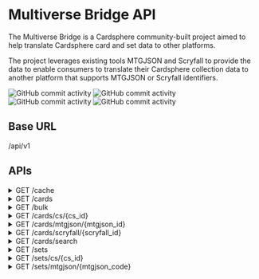 # Multiverse Bridge API
The Multiverse Bridge is a Cardsphere community-built project aimed to help translate Cardsphere card and set data to other platforms.

The project leverages existing tools MTGJSON and Scryfall to provide the data to enable consumers to translate their Cardsphere collection data to another platform that supports MTGJSON or Scryfall identifiers.

![GitHub commit activity](https://img.shields.io/github/commit-activity/m/pauperbattlebox/mvb-api) ![GitHub commit activity](https://img.shields.io/github/contributors/pauperbattlebox/mvb-api) ![GitHub commit activity](https://img.shields.io/github/license/pauperbattlebox/mvb-api) ![GitHub commit activity](https://img.shields.io/github/workflow/status/pauperbattlebox/mvb-api/Python%20application) 
## Base URL
/api/v1

## APIs

<details>
  <summary>GET /cache</summary>
  
  Returns information about the current state of the cache. Card and pricing data is cached and refreshed once per day. 
  
  ```
  {
    "last_updated": "2022-01-22 12:34"
  }
  ```
</details>

<details>
  <summary>GET /cards</summary>
  
  Returns the IDs for all cards in the database as well as the current state of the cache. (~13 MB)
  
  ```
  {
    "last_updated": "2022-01-22 12:34",
    "cards": [
      {
        "cs_id": 1,
        "mtgjson_id": 1,
        "scryfall_id": 1
      },
      ...
    ]
  }
  ```
</details>

<details>
  <summary>GET /bulk</summary>
  
  Returns the IDs for all cards in the database as well as the is_foil flag and latest price. (~17 MB)
  
  ```
  [
    {
        "cs_id": 20522,
        "mtgjson_id": "9cb62c63-8fba-51a5-a8c6-aa788c13d6a5",
        "scryfall_id": "31740fe9-27d2-416e-93de-509ac1a7b7cd",
        "is_foil": true,
        "price": 0.31
    },
    ...
  ]
  ```
</details>

<details>
  <summary>GET /cards/cs/{cs_id}</summary>

  Returns the Cardsphere card details specified by the cs_id.

  `includeRelatedPrintings` (bool, optional) - Query parameter to include the other printings of the specified card.

  ```
  {
    "cs_id": 1,
    "url": "/cards/1",
    "name": "Abundance",
    "edition": "10th Edition",
    "is_foil": true,
    "mtgjson_id": "1669af17-d287-5094-b005-4b143441442f",
    "scryfall_id": "46184f97-d5c9-4a98-9fd9-e19057ce9b7e",
    "collector_number": "249",
    "mtgjson_code": "10E",
    "prices": {
      "price": 120.9,
      "updated": "2022-01-17 02:05"
    },
    "related_printings": [
      {
        "cs_id": 2,
        "url": "/cards/2",
        "name": "Abundance",
        "edition": "10th Edition",
        "is_foil": false,
        "mtgjson_id": "1669af17-d287-5094-b005-4b143441442f",
        "scryfall_id": "46184f97-d5c9-4a98-9fd9-e19057ce9b7e",
        "collector_number": "249",
        "mtgjson_code": "10E",
        "prices": {
          "price": 5.53,
          "updated": "2022-01-17 02:05"
        }
      },
      {
        "cs_id": 50776,
        "url": "/cards/50776",
        "name": "Abundance",
        "edition": "Commander 2017",
        "is_foil": false,
        "mtgjson_id": "7e89befa-00f2-5326-a98d-70c5a54f0bea",
        "scryfall_id": "7f3fff7e-f34d-4a99-a805-bd66c4e9f0cb",
        "collector_number": "145",
        "mtgjson_code": "C17",
        "prices": {
          "price": 3.07,
          "updated": "2022-01-17 02:05"
        }
      },
      ...
    ]
  }
  ```
</details>

<details>
  <summary>GET /cards/mtgjson/{mtgjson_id}</summary>

  Returns the Cardsphere card details specified by the MTGJSON Id.

  ```
  {
    "cs_id": 2,
    "url": "/cards/2",
    "name": "Abundance",
    "edition": "10th Edition",
    "is_foil": false,
    "mtgjson_id": "1669af17-d287-5094-b005-4b143441442f",
    "scryfall_id": "46184f97-d5c9-4a98-9fd9-e19057ce9b7e",
    "collector_number": "249",
    "mtgjson_code": "10E",
    "prices": {
      "price": 5.53,
      "updated": "2022-01-17 02:05"
    }
  }
  ```
</details>

<details>
  <summary>GET /cards/scryfall/{scryfall_id}</summary>

  Returns the Cardsphere card details specified by the Scryfall Id.

  ```
  {
    "cs_id": 2,
    "url": "/cards/2",
    "name": "Abundance",
    "edition": "10th Edition",
    "is_foil": false,
    "mtgjson_id": "1669af17-d287-5094-b005-4b143441442f",
    "scryfall_id": "46184f97-d5c9-4a98-9fd9-e19057ce9b7e",
    "collector_number": "249",
    "mtgjson_code": "10E",
    "prices": {
      "price": 5.53,
      "updated": "2022-01-17 02:05"
    }
  }
  ```
</details>

<details>
  <summary>GET /cards/search</summary>

  Returns the Cardsphere card details of the cards that best match the provided query parameters.

  `name` (string, optional) - Query parameter to include search by card name. Allows partial matching.  
  `edition` (string, optional) - Query parameter to include search by card edition. Exact matching only.  
  `is_foil` (bool, optional) - Query parameter to include search by foil indicator. If true, only foil and etched foil results will be returned. If false, only nonfoil results will be returned. All finishes will be returned if the parameter is not provided.  
  `mtgjson_code` (string, optional) - Query parameter to include search by MTGJSON set code. Exact matching only.  
  `collector_number` (integer, optional) - Query parameter to include search by card collector number. Exact matching only.  

  At least one search query parameter must be provided.

  ```
  [
    {
      "cs_id": 75322,
      "url": "/cards/75322",
      "name": "Leyline of the Void",
      "edition": "Time Spiral Remastered",
      "is_foil": false,
      "mtgjson_id": "677a6e71-3038-5419-8503-dd2a58231cf4",
      "scryfall_id": "186eea73-46c5-4532-ac94-326db7d6f0cb",
      "collector_number": "326",
      "mtgjson_code": "TSR",
      "prices": {
        "price": 7.99,
        "updated": "2022-01-17 02:05"
      }
    },
    {
      "cs_id": 61482,
      "url": "/cards/61482",
      "name": "Leyline of Abundance",
      "edition": "Core 2020 - Promo Pack",
      "is_foil": false,
      "mtgjson_id": "5cb79b3b-cf8f-5485-84a9-7261a82c0e0b",
      "scryfall_id": "35ceac21-f2c6-4f48-8bf3-04a005ade645",
      "collector_number": "179p",
      "mtgjson_code": "PM20",
      "prices": {
        "price": 2.88,
        "updated": "2022-01-17 02:05"
      }
    },
    ...
  ]
  ```
</details>

<details>
  <summary>GET /sets</summary>

  Returns a list of all Cardsphere sets including that set's MTGJSON equivalent code value.

  ```
  [
    {
      "cs_id": 755,
      "cs_name": "10th Edition",
      "mtgjson_code": "10E"
    },
    {
      "cs_id": 756,
      "cs_name": "4th Edition",
      "mtgjson_code": "4ED"
    },
    ...
  ]
  ```
</details>

<details>
  <summary>GET /sets/cs/{cs_id}</summary>

  Returns the Cardsphere set specified by the cs_id and a list of the cards in the set.

  ```
  {
    "cs_id": 1290,
    "cs_name": "Zendikar Rising - Extended Art",
    "mtgjson_code": "ZNR",
    "related_mtgjson_codes": [
      {
        "mtgjson_code": "ZNC"
      }
    ],
    "cards": [
      {
        "cs_id": 71318,
        "url": "/cards/71318",
        "name": "Agadeem's Awakening // Agadeem, the Undercrypt",
        "edition": "Zendikar Rising - Extended Art",
        "is_foil": false,
        "mtgjson_id": "3e7731e8-ca30-50af-a6cb-a7ef60b3c137",
        "scryfall_id": "499c2b20-e83e-40ff-919e-1d134ad50c0a",
        "collector_number": "336",
        "mtgjson_code": "ZNR",
        "prices": {
            "price": 18.97,
            "updated": "2022-01-17 02:12"
        }
      },
    ...
    ]
  }
  ```
</details>

<details>
  <summary>GET /sets/mtgjson/{mtgjson_code}</summary>

  Returns the Cardsphere set specified by the MTGJSON set code and a list of the cards in the set.

  ```
  {
    "cs_id": 755,
    "cs_name": "10th Edition",
    "mtgjson_code": "10E",
    "cards": [
      {
        "cs_id": 2,
        "url": "/cards/2",
        "name": "Abundance",
        "edition": "10th Edition",
        "is_foil": false,
        "mtgjson_id": "1669af17-d287-5094-b005-4b143441442f",
        "scryfall_id": "46184f97-d5c9-4a98-9fd9-e19057ce9b7e",
        "collector_number": "249",
        "mtgjson_code": "10E",
        "prices": {
          "price": 5.53,
          "updated": "2022-01-17 02:12"
        }
      },
    ...
    ]
  }
  ```
</details>
